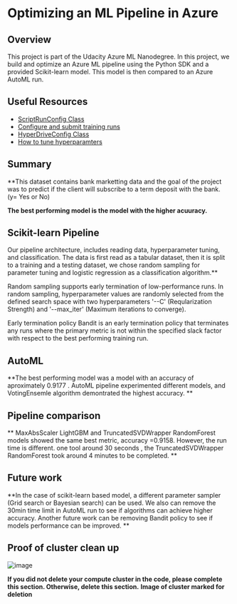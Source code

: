 # Optimizing an ML Pipeline in Azure

## Overview
This project is part of the Udacity Azure ML Nanodegree.
In this project, we build and optimize an Azure ML pipeline using the Python SDK and a provided Scikit-learn model.
This model is then compared to an Azure AutoML run.

## Useful Resources
- [ScriptRunConfig Class](https://docs.microsoft.com/en-us/python/api/azureml-core/azureml.core.scriptrunconfig?view=azure-ml-py)
- [Configure and submit training runs](https://docs.microsoft.com/en-us/azure/machine-learning/how-to-set-up-training-targets)
- [HyperDriveConfig Class](https://docs.microsoft.com/en-us/python/api/azureml-train-core/azureml.train.hyperdrive.hyperdriveconfig?view=azure-ml-py)
- [How to tune hyperparamters](https://docs.microsoft.com/en-us/azure/machine-learning/how-to-tune-hyperparameters)


## Summary
**This dataset contains bank marketting data and the goal of the project was to predict if the client will subscribe to a term deposit with the bank. (y= Yes or No)

**The best performing model is the model with the higher acuuracy.**

## Scikit-learn Pipeline
Our pipeline architecture, includes reading data, hyperparameter tuning, and classification. The data is first read as a tabular dataset, then it is split to a training and a testing dataset, we chose random sampling for parameter tuning and logistic regression as a classification algorithm.**

Random sampling supports early termination of low-performance runs. In random sampling, hyperparameter values are randomly selected from the defined search space with two hyperparameters '--C' (Reqularization Strength) and '--max_iter' (Maximum iterations to converge). 

Early termination policy Bandit is an early termination policy that terminates any runs where the primary metric is not within the specified slack factor with respect to the best performing training run. 

## AutoML
**The best performing model was a model with an accuracy of aproximately 0.9177 .
AutoML pipeline experimented different models, and VotingEnsemle algorithm demontrated the highest accuracy.
**

## Pipeline comparison
**
MaxAbsScaler LightGBM and TruncatedSVDWrapper RandomForest models showed the same best metric, accuracy =0.9158. However, the run time is different. one tool around 30 seconds , the TruncatedSVDWrapper RandomForest took around 4 minutes to be completed. 
**

## Future work
**In the case of scikit-learn based model, a different parameter sampler (Grid search or Bayesian search) can be used. 
We also can remove the 30min time limit in AutoML run to see if algorithms can achieve higher accuracy.
Another future work can be removing Bandit policy to see if models performance can be improved.
**

## Proof of cluster clean up

![image](https://user-images.githubusercontent.com/16668953/222142582-61035691-c238-4552-a8d3-9d54b06eceb8.png)

**If you did not delete your compute cluster in the code, please complete this section. Otherwise, delete this section.**
**Image of cluster marked for deletion**
